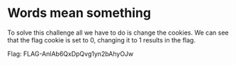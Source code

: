 # Words mean something

To solve this challenge all we have to do is change the cookies. We can see that the flag cookie is set to 0, changing it to 1 results in the flag.

Flag: FLAG-AnlAb6QxDpQvg1yn2bAhyOJw
